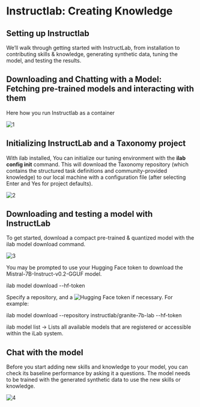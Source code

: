 <h1>Instructlab: Creating Knowledge</h1>
<p><h2>Setting up Instructlab</h2></p>

<p>We’ll walk through getting started with InstructLab, from installation to contributing skills & knowledge, generating synthetic data, tuning the model, and testing the results.</p>

<h2>Downloading and Chatting with a Model: Fetching pre-trained models and interacting with them</h2>

Here how you run Instructlab as a container

![1](Link)

<h2>Initializing InstructLab and a Taxonomy project</h2>

With ilab installed, You can initialize our tuning environment with the **ilab config init** command. This will download the Taxonomy repository (which contains the structured task definitions and community-provided knowledge) to our local machine with a configuration file (after selecting Enter and Yes for project defaults).

![2](Link)

<h2>Downloading and testing a model with InstructLab</h2>

To get started, download a compact pre-trained & quantized model with the ilab model download command.

![3](Link)


You may be prompted to use your Hugging Face token to download the Mistral-7B-Instruct-v0.2-GGUF model.

ilab model download --hf-token <your-huggingface-token>


Specify a repository, and a ![Hugging Face token](https://huggingface.co/docs/hub/en/security-tokens) if necessary. For example:

ilab model download --repository instructlab/granite-7b-lab --hf-token <your-hugginface-token>

ilab model list → Lists all available models that are registered or accessible within the iLab system.

<h2>Chat with the model</h2>

Before you start adding new skills and knowledge to your model, you can check its baseline performance by asking it a questions. The model needs to be trained with the generated synthetic data to use the new skills or knowledge.

![4](Link)

